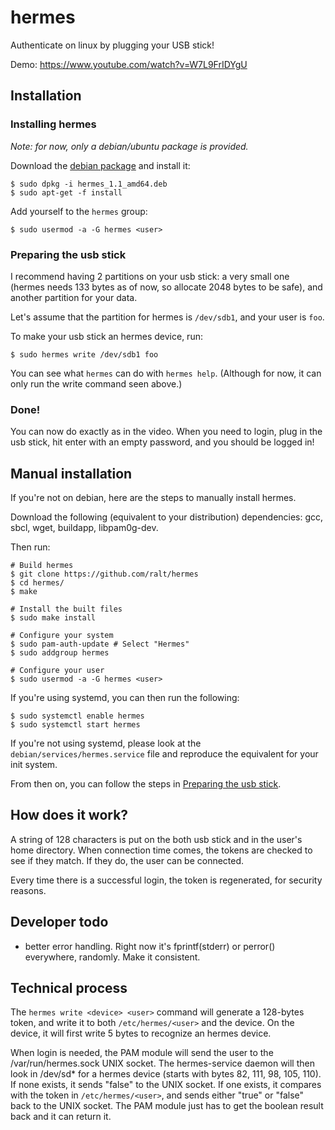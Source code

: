 # hermes

Authenticate on linux by plugging your USB stick!

Demo: https://www.youtube.com/watch?v=W7L9FrIDYgU

## Installation

### Installing hermes

*Note: for now, only a debian/ubuntu package is provided.*

Download the [debian package][0] and install it:

```
$ sudo dpkg -i hermes_1.1_amd64.deb
$ sudo apt-get -f install
```

Add yourself to the `hermes` group:

```
$ sudo usermod -a -G hermes <user>
```

### Preparing the usb stick

I recommend having 2 partitions on your usb stick: a very small one
(hermes needs 133 bytes as of now, so allocate 2048 bytes to be safe),
and another partition for your data.

Let's assume that the partition for hermes is `/dev/sdb1`, and your
user is `foo`.

To make your usb stick an hermes device, run:

```
$ sudo hermes write /dev/sdb1 foo
```

You can see what `hermes` can do with `hermes help`. (Although for
now, it can only run the write command seen above.)

### Done!

You can now do exactly as in the video. When you need to login, plug
in the usb stick, hit enter with an empty password, and you should be
logged in!

## Manual installation

If you're not on debian, here are the steps to manually install
hermes.

Download the following (equivalent to your distribution) dependencies:
gcc, sbcl, wget, buildapp, libpam0g-dev.

Then run:

```
# Build hermes
$ git clone https://github.com/ralt/hermes
$ cd hermes/
$ make

# Install the built files
$ sudo make install

# Configure your system
$ sudo pam-auth-update # Select "Hermes"
$ sudo addgroup hermes

# Configure your user
$ sudo usermod -a -G hermes <user>
```

If you're using systemd, you can then run the following:

```
$ sudo systemctl enable hermes
$ sudo systemctl start hermes
```

If you're not using systemd, please look at the
`debian/services/hermes.service` file and reproduce the equivalent for
your init system.

From then on, you can follow the steps in
[Preparing the usb stick][1].

## How does it work?

A string of 128 characters is put on the both usb stick and in the
user's home directory. When connection time comes, the tokens are
checked to see if they match. If they do, the user can be connected.

Every time there is a successful login, the token is regenerated, for
security reasons.

## Developer todo

- better error handling. Right now it's fprintf(stderr) or perror()
  everywhere, randomly. Make it consistent.

## Technical process

The `hermes write <device> <user>` command will generate a 128-bytes
token, and write it to both `/etc/hermes/<user>` and the device. On
the device, it will first write 5 bytes to recognize an hermes device.

When login is needed, the PAM module will send the user to the
/var/run/hermes.sock UNIX socket. The hermes-service daemon will then
look in /dev/sd* for a hermes device (starts with bytes 82, 111, 98,
105, 110). If none exists, it sends "false" to the UNIX socket. If one
exists, it compares with the token in `/etc/hermes/<user>`, and sends
either "true" or "false" back to the UNIX socket. The PAM module just
has to get the boolean result back and it can return it.


  [0]: https://github.com/ralt/hermes/releases/download/1.1/hermes_1.1_amd64.deb
  [1]: https://github.com/ralt/hermes#preparing-the-usb-stick
